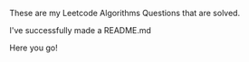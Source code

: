 These are my Leetcode Algorithms Questions that are solved.

I've successfully made a README.md

Here you go!